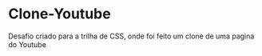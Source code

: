 # Clone-Youtube
 Desafio criado para a trilha de CSS, onde foi feito um clone de uma pagina do Youtube
